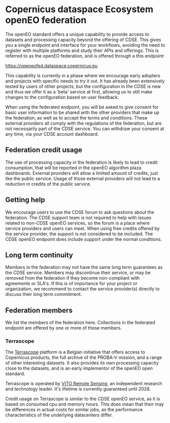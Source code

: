 # Copernicus dataspace Ecosystem openEO federation

The openEO standard offers a unique capability to provide access to datasets and processing capacity beyond the offering of CDSE.
This gives you a single endpoint and interface for your workflows, avoiding the need to register with multiple platforms and
study their APIs and offerings. This is referred to as the openEO federation, and is offered through a this endpoint:

https://openeofed.dataspace.copernicus.eu

This capability is currently in a phase where we encourage early adopters and projects with specific needs to try it out.
It has already been extensively tested by users of other projects, but the configuration in the CDSE is new and thus we 
offer it as a 'beta' service at first, allowing us to still make changes to the configuration based on user feedback.

When using the federated endpoint, you will be asked to give consent for basic user information to be shared with the other providers
that make up the federation, as well as to accept the terms and conditions. These external providers all comply with the 
regulations of the federation, but are not necessarily part of the CDSE service. You can withdraw your consent at any time, via
your CDSE account dashboard.

## Federation credit usage

The use of processing capacity in the federation is likely to lead to credit consumption, that will be reported in the 
openEO algorithm plaza dashboards. External providers will allow a limited amount of credits, just like the public service.
Usage of those external providers will not lead to a reduction in credits of the public service. 

## Getting help

We encourage users to use the CDSE forum to ask questions about the federation. The CDSE support team is not required to
help with issues related to non-CDSE openEO services, so the forum is a place where service providers and users can meet.
When using free credits offered by the service provider, the support is not considered to be included. The CDSE openEO endpoint 
does include support under the normal conditions.

## Long term continuity

Members in the federation may not have the same long term guarantees as the CDSE service. Members may discontinue their 
service, or may be removed from the federation if they become non-compliant with agreements or SLA's.
If this is of importance for your project or organization, we recommend to contact the service provider(s) directly to discuss
their long term commitment. 

## Federation members

We list the members of the federation here. Collections in the federated endpoint are offered by one or more of these members.

### Terrascope

The [Terrascope](https://terrascope.be) platform is a Belgian initiative that offers access to Copernicus products, the
full archive of the PROBA-V mission, and a range of other interesting datasets. It also provides its own processing 
capacity close to the datasets, and is an early implementor of the openEO open standard. 

Terrascope is operated by [VITO Remote Sensing](https://remotesensing.vito.be/), an independent research and technology leader.
It's lifetime is currently guaranteed until 2028.

Credit usage on Terrascope is similar to the CDSE openEO service, as it is based on consumed cpu and memory hours. This does
mean that their may be differences in actual costs for similar jobs, as the performance characteristics of the underlying
datacenters differ. 